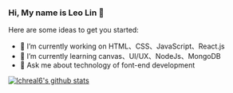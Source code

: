 ### Hi, My name is Leo Lin 👋

Here are some ideas to get you started:

- 🔭 I’m currently working on HTML、CSS、JavaScript、React.js
- 🌱 I’m currently learning canvas、UI/UX、NodeJs、MongoDB
- 💬 Ask me about technology of font-end development

[![lchreal6's github stats](https://github-readme-stats.vercel.app/api?username=lchreal6&count_private=true&show_icons=true&theme=algolia)](https://github.com/anuraghazra/github-readme-stats)
